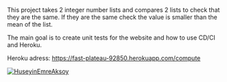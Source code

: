 This project takes 2 integer number lists and compares 2 lists to check that they are the same. If they are the same check the value is smaller than the mean of the list.

The main goal is to create unit tests for the website and how to use CD/CI and Heroku.

Heroku adress: https://fast-plateau-92850.herokuapp.com/compute

[![HuseyinEmreAksoy](https://circleci.com/gh/HuseyinEmreAksoy/MyWebsite.svg?style=svg)](https://app.circleci.com/pipelines/github/HuseyinEmreAksoy/MyWebsite?branch=main&filter=all)

